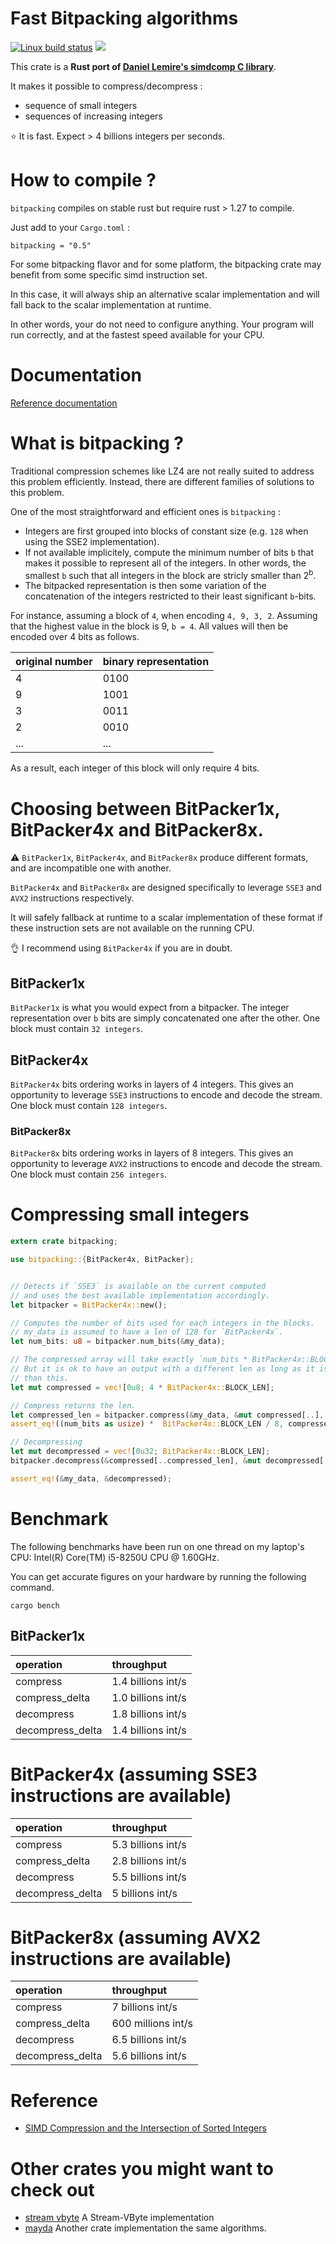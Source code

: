 # Fast Bitpacking algorithms

[![Linux build status](https://travis-ci.org/tantivy-search/bitpacking.svg?branch=master)](https://travis-ci.org/tantivy-search/bitpacking)
[![](http://meritbadge.herokuapp.com/bitpacking)](https://crates.io/crates/bitpacking)

This crate is a **Rust port of [Daniel Lemire's simdcomp C library](https://github.com/lemire/simdcomp)**.

It makes it possible to compress/decompress :
- sequence of small integers
- sequences of increasing integers

:star: It is fast. Expect > 4 billions integers per seconds.



# How to compile ?

`bitpacking` compiles on stable rust but require rust > 1.27 to compile.

Just add to your `Cargo.toml` :

    bitpacking = "0.5"

For some bitpacking flavor and for some platform, the bitpacking crate
may benefit from some specific simd instruction set.

In this case, it will always ship an alternative scalar implementation and will
fall back to the scalar implementation at runtime.

In other words, your do not need to configure anything. Your program will run correctly,
and at the fastest speed available for your CPU.



# Documentation

[Reference documentation](https://docs.rs/bitpacking/)

# What is bitpacking ?

Traditional compression schemes like LZ4 are not really suited to address this problem efficiently.
Instead, there are different families of solutions to this problem.

One of the most straightforward and efficient ones is `bitpacking` :
- Integers are first grouped into blocks of constant size (e.g. `128` when using the SSE2 implementation).
- If not available implicitely, compute the minimum number of bits `b` that makes it possible to represent all of the integers.
In other words, the smallest `b` such that all integers in the block are stricly smaller than 2<sup>b</sup>.
- The bitpacked representation is then some variation of the concatenation of the integers restricted to their least significant `b`-bits.

For instance, assuming a block of `4`, when encoding `4, 9, 3, 2`. Assuming that the highest value in the block is 9, `b = 4`. All values will then be encoded over 4 bits as follows.

| original number | binary representation |
|:----------------|:----------------------|
| 4               | 0100                  |
| 9               | 1001                  |
| 3               | 0011                  |
| 2               | 0010                  |
| ...             | ...                   |


As a result, each integer of this block will only require 4 bits.

# Choosing between BitPacker1x, BitPacker4x and BitPacker8x.

:warning: `BitPacker1x`, `BitPacker4x`, and `BitPacker8x` produce different formats,
and are incompatible one with another.

`BitPacker4x` and `BitPacker8x` are designed specifically to leverage `SSE3` and `AVX2`
instructions respectively.

It will safely fallback at runtime to a scalar implementation of these format if these instruction sets are not available on the running CPU.

:ok_hand: I recommend using `BitPacker4x` if you are in doubt.

## BitPacker1x

`BitPacker1x` is what you would expect from a bitpacker.
The integer representation over `b` bits are simply concatenated one
after the other. One block must contain `32 integers`.

## BitPacker4x

`BitPacker4x` bits ordering works in layers of 4 integers. This gives an opportunity
to leverage `SSE3` instructions to encode and decode the stream.
One block must contain `128 integers`.

### BitPacker8x

`BitPacker8x` bits ordering works in layers of 8 integers. This gives an opportunity
to leverage `AVX2` instructions to encode and decode the stream.
One block must contain `256 integers`.



# Compressing small integers

```rust
extern crate bitpacking;

use bitpacking::{BitPacker4x, BitPacker};


// Detects if `SSE3` is available on the current computed
// and uses the best available implementation accordingly.
let bitpacker = BitPacker4x::new();

// Computes the number of bits used for each integers in the blocks.
// my_data is assumed to have a len of 128 for `BitPacker4x`.
let num_bits: u8 = bitpacker.num_bits(&my_data);

// The compressed array will take exactly `num_bits * BitPacker4x::BLOCK_LEN / 8`.
// But it is ok to have an output with a different len as long as it is larger
// than this.
let mut compressed = vec![0u8; 4 * BitPacker4x::BLOCK_LEN];

// Compress returns the len.
let compressed_len = bitpacker.compress(&my_data, &mut compressed[..], num_bits);
assert_eq!((num_bits as usize) *  BitPacker4x::BLOCK_LEN / 8, compressed_len);

// Decompressing
let mut decompressed = vec![0u32; BitPacker4x::BLOCK_LEN];
bitpacker.decompress(&compressed[..compressed_len], &mut decompressed[..], num_bits);

assert_eq!(&my_data, &decompressed);
```

# Benchmark

The following benchmarks have been run on one thread on my laptop's CPU:
Intel(R) Core(TM) i5-8250U CPU @ 1.60GHz.

You can get accurate figures on your hardware by running the following command.

    cargo bench


## BitPacker1x

| operation        | throughput           |
|:-----------------|:---------------------|
| compress         | 1.4 billions int/s   |
| compress_delta   | 1.0 billions int/s   |
| decompress       | 1.8 billions int/s   |
| decompress_delta | 1.4 billions int/s   |

# BitPacker4x (assuming SSE3 instructions are available)

| operation        | throughput           |
|:-----------------|:---------------------|
| compress         | 5.3 billions int/s   |
| compress_delta   | 2.8 billions int/s   |
| decompress       | 5.5 billions int/s   |
| decompress_delta | 5 billions int/s   |

# BitPacker8x (assuming AVX2 instructions are available)

| operation        | throughput           |
|:-----------------|:---------------------|
| compress         | 7 billions int/s  |
| compress_delta   | 600 millions int/s   |
| decompress       | 6.5 billions int/s  |
| decompress_delta | 5.6 billions int/s   |


# Reference

- [SIMD Compression and the Intersection of Sorted Integers](https://arxiv.org/abs/1401.6399)

# Other crates you might want to check out

- [stream vbyte](https://crates.io/crates/stream-vbyte) A Stream-VByte implementation
- [mayda](https://github.com/fralalonde/mayda) Another crate implementation the same algorithms.
